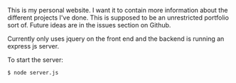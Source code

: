 This is my personal website. I want it to contain more information about the different projects I've done. This is supposed to be an unrestricted portfolio sort of. Future ideas are in the issues section on Github. 

Currently only uses jquery on the front end and the backend is running an express js server.

To start the server:

``` shell
$ node server.js
```